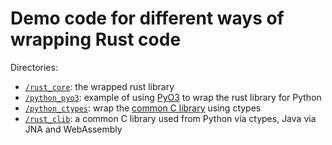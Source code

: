 # Demo code for different ways of wrapping Rust code

Directories:

- [`/rust_core`](rust_core): the wrapped rust library
- [`/python_pyo3`](pyo3): example of using [PyO3][pyo3] to wrap the rust library
  for Python
- [`/python_ctypes`](python_ctypes): wrap the [common C library](rust_clib)
  using ctypes
- [`/rust_clib`](rust_clib): a common C library used from Python via ctypes,
  Java via JNA and WebAssembly

[pyo3]: https://pyo3.rs
